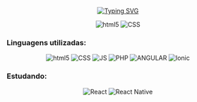 <p align="center">
<a href="https://git.io/typing-svg"><img src="https://readme-typing-svg.demolab.com?font=Fira+Code&weight=700&pause=1000&color=4892CF&background=2D37B800&center=true&vCenter=true&width=435&lines=Olá%2C+eu sou+Daniel+Torquato;Tenho+25+anos;Curso+Análise+e+Desenvolvimento+de+Sistemas" alt="Typing SVG" /></a>
</p>

<p align="center">
<img alt="html5" src="https://github-readme-stats.vercel.app/api?username=danieltorquato&hide=contribs,prs&theme=dracula&border_radius=50&card_width=400px">
<img alt="CSS" src="https://github-readme-stats.vercel.app/api/top-langs/?username=danieltorquato&hide=contribs,prs&layout=compact">
</p>

<h3>Linguagens utilizadas:</h3>
<p align="center">
<img alt="html5" src="https://img.shields.io/badge/HTML-239120?style=for-the-badge&logo=html5&logoColor=white">
<img alt="CSS" src="https://img.shields.io/badge/CSS3-1572B6?style=for-the-badge&logo=css3&logoColor=white">
<img alt="JS" src="https://img.shields.io/badge/JavaScript-F7DF1E?style=for-the-badge&logo=javascript&logoColor=black">
<img alt="PHP" src="https://img.shields.io/badge/PHP-777BB4?style=for-the-badge&logo=php&logoColor=white">
<img alt="ANGULAR" src="https://img.shields.io/badge/Angular-DD0031?style=for-the-badge&logo=angular&logoColor=white">
<img alt="Ionic" src="https://img.shields.io/badge/Ionic-3880FF?style=for-the-badge&logo=ionic&logoColor=white">
</p>
<h3>Estudando:</h3>
<p align="center">
<img alt="React" src="https://img.shields.io/badge/React-20232A?style=for-the-badge&logo=react&logoColor=61DAFB">
<img alt="React Native" src="https://img.shields.io/badge/React_Native-20232A?style=for-the-badge&logo=react&logoColor=61DAFB">
</p>
